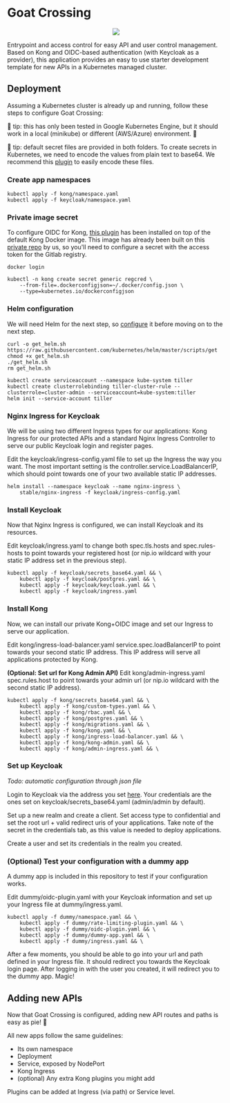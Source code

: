 
# Goat Crossing

<p align="center">
  <img src="https://www.picclickimg.com/d/l400/pict/221946948940_/GOAT-XING-Funny-Novelty-Crossing-Sign.jpg"/>
</p>

Entrypoint and access control for easy API and user control management. Based on Kong and OIDC-based authentication (with Keycloak as a provider), this application provides an easy to use starter development template for new APIs in a Kubernetes managed cluster.

## Deployment

Assuming a Kubernetes cluster is already up and running, follow these steps to configure Goat Crossing:

:goat: tip: this has only been tested in Google Kubernetes Engine, but it should work in a local (minikube) or different (AWS/Azure) environment. :goat:

:goat: tip: default secret files are provided in both folders. To create secrets in Kubernetes, we need to encode the values from plain text to base64. We recommend this [plugin](https://github.com/crtomirmajer/secode) to easily encode these files.

### Create app namespaces

```
kubectl apply -f kong/namespace.yaml
kubectl apply -f keycloak/namespace.yaml
```

### Private image secret

To configure OIDC for Kong, [this plugin](https://github.com/nokia/kong-oidc) has been installed on top of the default Kong Docker image. This image has already been built on this [private repo](https://gitlab.com/goatlab/corporate/kong-oidc) by us, so you'll need to configure a secret with the access token for the Gitlab registry.

```
docker login
```
```
kubectl -n kong create secret generic regcred \
    --from-file=.dockerconfigjson=~/.docker/config.json \
    --type=kubernetes.io/dockerconfigjson
```

### Helm configuration

We will need Helm for the next step, so [configure](https://cloud.google.com/community/tutorials/nginx-ingress-gke#install_helm_in_cloud_shell) it before moving on to the next step.

```
curl -o get_helm.sh https://raw.githubusercontent.com/kubernetes/helm/master/scripts/get
chmod +x get_helm.sh
./get_helm.sh
rm get_helm.sh
```

```
kubectl create serviceaccount --namespace kube-system tiller
kubectl create clusterrolebinding tiller-cluster-rule --clusterrole=cluster-admin --serviceaccount=kube-system:tiller
helm init --service-account tiller
```

### Nginx Ingress for Keycloak

We will be using two different Ingress types for our applications: Kong Ingress for our protected APIs and a standard Nginx Ingress Controller to serve our public Keycloak login and register pages.

Edit the keycloak/ingress-config.yaml file to set up the Ingress the way you want. The most important setting is the controller.service.LoadBalancerIP, which should point towards one of your two available static IP addresses.

```
helm install --namespace keycloak --name nginx-ingress \
    stable/nginx-ingress -f keycloak/ingress-config.yaml
```

<a name="install-keycloak"></a> 
### Install Keycloak

Now that Nginx Ingress is configured, we can install Keycloak and its resources.

Edit keycloak/ingress.yaml to change both spec.tls.hosts and spec.rules-hosts to point towards your registered host (or nip.io wildcard with your static IP address set in the previous step).

```
kubectl apply -f keycloak/secrets_base64.yaml && \
    kubectl apply -f keycloak/postgres.yaml && \
    kubectl apply -f keycloak/keycloak.yaml && \
    kubectl apply -f keycloak/ingress.yaml
```

### Install Kong

Now, we can install our private Kong+OIDC image and set our Ingress to serve our application.

Edit kong/ingress-load-balancer.yaml service.spec.loadBalancerIP to point towards your second static IP address. This IP address will serve all applications protected by Kong.

**(Optional: Set url for Kong Admin API)** Edit kong/admin-ingress.yaml spec.rules.host to point towards your admin url (or nip.io wildcard with the second static IP address).

```
kubectl apply -f kong/secrets_base64.yaml && \
    kubectl apply -f kong/custom-types.yaml && \
    kubectl apply -f kong/rbac.yaml && \
    kubectl apply -f kong/postgres.yaml && \
    kubectl apply -f kong/migrations.yaml && \
    kubectl apply -f kong/kong.yaml && \
    kubectl apply -f kong/ingress-load-balancer.yaml && \
    kubectl apply -f kong/kong-admin.yaml && \
    kubectl apply -f kong/admin-ingress.yaml && \
```

### Set up Keycloak

*Todo: automatic configuration through json file*

Login to Keycloak via the address you set [here](#install-keycloak). Your credentials are the ones set on keycloak/secrets_base64.yaml (admin/admin by default).

Set up a new realm and create a client. Set access type to confidential and set the root url + valid redirect uris of your applications. Take note of the secret in the credentials tab, as this value is needed to deploy applications.

Create a user and set its credentials in the realm you created.

### (Optional) Test your configuration with a dummy app

A dummy app is included in this repository to test if your configuration works.

Edit dummy/oidc-plugin.yaml with your Keycloak information and set up your Ingress file at dummy/ingress.yaml.

```
kubectl apply -f dummy/namespace.yaml && \
    kubectl apply -f dummy/rate-limiting-plugin.yaml && \
    kubectl apply -f dummy/oidc-plugin.yaml && \
    kubectl apply -f dummy/dummy-app.yaml && \
    kubectl apply -f dummy/ingress.yaml && \
```

After a few moments, you should be able to go into your url and path defined in your Ingress file. It should redirect you towards the Keycloak login page. After logging in with the user you created, it will redirect you to the dummy app. Magic!

## Adding new APIs

Now that Goat Crossing is configured, adding new API routes and paths is easy as pie! :cake:

All new apps follow the same guidelines:
* Its own namespace
* Deployment
* Service, exposed by NodePort
* Kong Ingress
* (optional) Any extra Kong plugins you might add

Plugins can be added at Ingress (via path) or Service level.